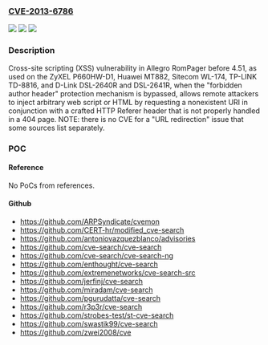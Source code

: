 ### [CVE-2013-6786](https://cve.mitre.org/cgi-bin/cvename.cgi?name=CVE-2013-6786)
![](https://img.shields.io/static/v1?label=Product&message=n%2Fa&color=blue)
![](https://img.shields.io/static/v1?label=Version&message=n%2Fa&color=blue)
![](https://img.shields.io/static/v1?label=Vulnerability&message=n%2Fa&color=brighgreen)

### Description

Cross-site scripting (XSS) vulnerability in Allegro RomPager before 4.51, as used on the ZyXEL P660HW-D1, Huawei MT882, Sitecom WL-174, TP-LINK TD-8816, and D-Link DSL-2640R and DSL-2641R, when the "forbidden author header" protection mechanism is bypassed, allows remote attackers to inject arbitrary web script or HTML by requesting a nonexistent URI in conjunction with a crafted HTTP Referer header that is not properly handled in a 404 page.  NOTE: there is no CVE for a "URL redirection" issue that some sources list separately.

### POC

#### Reference
No PoCs from references.

#### Github
- https://github.com/ARPSyndicate/cvemon
- https://github.com/CERT-hr/modified_cve-search
- https://github.com/antoniovazquezblanco/advisories
- https://github.com/cve-search/cve-search
- https://github.com/cve-search/cve-search-ng
- https://github.com/enthought/cve-search
- https://github.com/extremenetworks/cve-search-src
- https://github.com/jerfinj/cve-search
- https://github.com/miradam/cve-search
- https://github.com/pgurudatta/cve-search
- https://github.com/r3p3r/cve-search
- https://github.com/strobes-test/st-cve-search
- https://github.com/swastik99/cve-search
- https://github.com/zwei2008/cve

